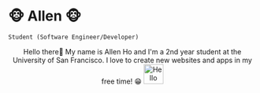 # 🐵 Allen 🐵

`Student (Software Engineer/Developer)` 
<div style="text-align: center">
Hello there👋 My name is Allen Ho and I'm a 2nd year student at the University of San Francisco. I love to create new websites and apps in my free time! 😁
<img src="https://tenor.com/view/tkthao219-bubududu-panda-gif-24055162" alt="Hello Gif" title="Hello Gif" width"40" height="40"/>
</div>



























<!--
**AllenHo2/AllenHo2** is a ✨ _special_ ✨ repository because its `README.md` (this file) appears on your GitHub profile.

Here are some ideas to get you started:

- 🔭 I’m currently working on ...
- 🌱 I’m currently learning ...
- 👯 I’m looking to collaborate on ...
- 🤔 I’m looking for help with ...
- 💬 Ask me about ...
- 📫 How to reach me: ...
- 😄 Pronouns: ...
- ⚡ Fun fact: ...
-->
